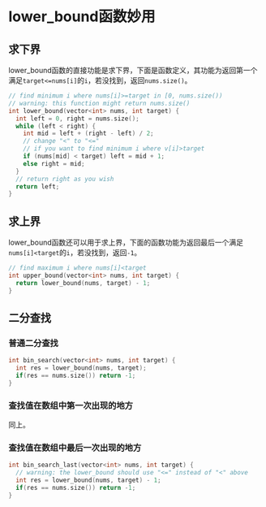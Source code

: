 # lower_bound函数妙用
## 求下界
lower_bound函数的直接功能是求下界，下面是函数定义，其功能为返回第一个满足`target<=nums[i]`的`i`，若没找到，返回`nums.size()`。
```cpp
// find minimum i where nums[i]>=target in [0, nums.size())
// warning: this function might return nums.size()
int lower_bound(vector<int> nums, int target) {
  int left = 0, right = nums.size();
  while (left < right) {
    int mid = left + (right - left) / 2;
    // change "<" to "<="
    // if you want to find minimum i where v[i]>target
    if (nums[mid] < target) left = mid + 1;
    else right = mid;
  }
  // return right as you wish
  return left;
}
```
## 求上界
lower_bound函数还可以用于求上界，下面的函数功能为返回最后一个满足`nums[i]<target`的`i`，若没找到，返回`-1`。
```cpp
// find maximum i where nums[i]<target
int upper_bound(vector<int> nums, int target) {
  return lower_bound(nums, target) - 1;
}
```
## 二分查找
### 普通二分查找
```cpp
int bin_search(vector<int> nums, int target) {
  int res = lower_bound(nums, target);
  if(res == nums.size()) return -1;
}
```
### 查找值在数组中第一次出现的地方
同上。
### 查找值在数组中最后一次出现的地方
```cpp
int bin_search_last(vector<int> nums, int target) {
  // warning: the lower_bound should use "<=" instead of "<" above
  int res = lower_bound(nums, target) - 1;
  if(res == nums.size()) return -1;
}
```
